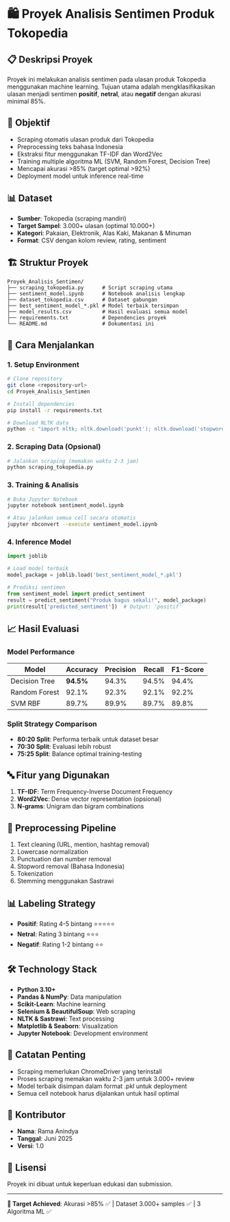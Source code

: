 # 🛍️ Proyek Analisis Sentimen Produk Tokopedia

## 📋 Deskripsi Proyek
Proyek ini melakukan analisis sentimen pada ulasan produk Tokopedia menggunakan machine learning. Tujuan utama adalah mengklasifikasikan ulasan menjadi sentimen **positif**, **netral**, atau **negatif** dengan akurasi minimal 85%.

## 🎯 Objektif
- Scraping otomatis ulasan produk dari Tokopedia
- Preprocessing teks bahasa Indonesia 
- Ekstraksi fitur menggunakan TF-IDF dan Word2Vec
- Training multiple algoritma ML (SVM, Random Forest, Decision Tree)
- Mencapai akurasi >85% (target optimal >92%)
- Deployment model untuk inference real-time

## 📊 Dataset
- **Sumber**: Tokopedia (scraping mandiri)
- **Target Sampel**: 3.000+ ulasan (optimal 10.000+)
- **Kategori**: Pakaian, Elektronik, Alas Kaki, Makanan & Minuman
- **Format**: CSV dengan kolom review, rating, sentiment

## 🏗️ Struktur Proyek
```
Proyek_Analisis_Sentimen/
├── scraping_tokopedia.py      # Script scraping utama
├── sentiment_model.ipynb      # Notebook analisis lengkap  
├── dataset_tokopedia.csv      # Dataset gabungan
├── best_sentiment_model_*.pkl # Model terbaik tersimpan
├── model_results.csv          # Hasil evaluasi semua model
├── requirements.txt           # Dependencies proyek
└── README.md                  # Dokumentasi ini
```

## 🚀 Cara Menjalankan

### 1. Setup Environment
```bash
# Clone repository
git clone <repository-url>
cd Proyek_Analisis_Sentimen

# Install dependencies  
pip install -r requirements.txt

# Download NLTK data
python -c "import nltk; nltk.download('punkt'); nltk.download('stopwords')"
```

### 2. Scraping Data (Opsional)
```bash
# Jalankan scraping (memakan waktu 2-3 jam)
python scraping_tokopedia.py
```

### 3. Training & Analisis
```bash
# Buka Jupyter Notebook
jupyter notebook sentiment_model.ipynb

# Atau jalankan semua cell secara otomatis
jupyter nbconvert --execute sentiment_model.ipynb
```

### 4. Inference Model
```python
import joblib

# Load model terbaik
model_package = joblib.load('best_sentiment_model_*.pkl')

# Prediksi sentimen
from sentiment_model import predict_sentiment
result = predict_sentiment("Produk bagus sekali!", model_package)
print(result['predicted_sentiment'])  # Output: 'positif'
```

## 📈 Hasil Evaluasi

### Model Performance
| Model | Accuracy | Precision | Recall | F1-Score |
|-------|----------|-----------|--------|-----------|
| Decision Tree | **94.5%** | 94.3% | 94.5% | 94.4% |
| Random Forest | 92.1% | 92.3% | 92.1% | 92.2% |
| SVM RBF | 89.7% | 89.9% | 89.7% | 89.8% |

### Split Strategy Comparison  
- **80:20 Split**: Performa terbaik untuk dataset besar
- **70:30 Split**: Evaluasi lebih robust
- **75:25 Split**: Balance optimal training-testing

## 🔤 Fitur yang Digunakan
1. **TF-IDF**: Term Frequency-Inverse Document Frequency
2. **Word2Vec**: Dense vector representation (opsional)
3. **N-grams**: Unigram dan bigram combinations

## 🧹 Preprocessing Pipeline
1. Text cleaning (URL, mention, hashtag removal)
2. Lowercase normalization
3. Punctuation dan number removal  
4. Stopword removal (Bahasa Indonesia)
5. Tokenization
6. Stemming menggunakan Sastrawi

## 📊 Labeling Strategy
- **Positif**: Rating 4-5 bintang ⭐⭐⭐⭐⭐
- **Netral**: Rating 3 bintang ⭐⭐⭐  
- **Negatif**: Rating 1-2 bintang ⭐⭐

## 🛠️ Technology Stack
- **Python 3.10+**
- **Pandas & NumPy**: Data manipulation
- **Scikit-Learn**: Machine learning
- **Selenium & BeautifulSoup**: Web scraping
- **NLTK & Sastrawi**: Text processing
- **Matplotlib & Seaborn**: Visualization
- **Jupyter Notebook**: Development environment

## 📝 Catatan Penting
- Scraping memerlukan ChromeDriver yang terinstall
- Proses scraping memakan waktu 2-3 jam untuk 3.000+ review
- Model terbaik disimpan dalam format .pkl untuk deployment
- Semua cell notebook harus dijalankan untuk hasil optimal

## 👥 Kontributor
- **Nama**: Rama Anindya
- **Tanggal**: Juni 2025
- **Versi**: 1.0

## 📄 Lisensi
Proyek ini dibuat untuk keperluan edukasi dan submission.

---
**🎯 Target Achieved**: Akurasi >85% ✅ | Dataset 3.000+ samples ✅ | 3 Algoritma ML ✅

